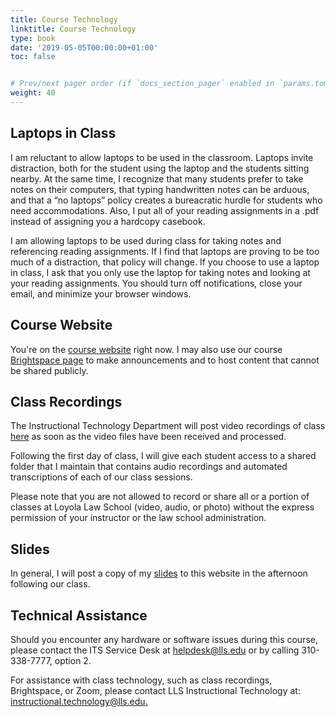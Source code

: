 ```yaml
---
title: Course Technology
linktitle: Course Technology
type: book
date: '2019-05-05T00:00:00+01:00'
toc: false


# Prev/next pager order (if `docs_section_pager` enabled in `params.toml`)
weight: 40
---
```

## Laptops in Class
I am reluctant to allow laptops to be used in the classroom. Laptops invite distraction, both for the student using the laptop and the students sitting nearby. At the same time, I recognize that many students prefer to take notes on their computers, that typing handwritten notes can be arduous, and that a “no laptops” policy creates a bureacratic hurdle for students who need accommodations. Also, I put all of your reading assignments in a .pdf instead of assigning you a hardcopy casebook.

I am allowing laptops to be used during class for taking notes and referencing reading assignments. If I find that laptops are proving to be too much of a distraction, that policy will change. If you choose to use a laptop in class, I ask that you only use the laptop for taking notes and looking at your reading assignments. You should turn off notifications, close your email, and minimize your browser windows.

## Course Website
You're on the [course website](http://www.colin-doyle.net/torts/) right now. I may also use our course [Brightspace page](https://brightspace.lmu.edu/d2l/home/217728) to make announcements and to host content that cannot be shared publicly.

## Class Recordings
The Instructional Technology Department will post video recordings of class [here](https://echo360.org/section/5552db9a-6979-43ae-a254-7c03a501c03e/home) as soon as the video files have been received and processed.

Following the first day of class, I will give each student access to a shared folder that I maintain that contains audio recordings and automated transcriptions of each of our class sessions.

Please note that you are not allowed to record or share all or a portion of classes at Loyola Law School (video, audio, or photo) without the express permission of your instructor or the law school administration.

## Slides
In general, I will post a copy of my [slides](/torts2023/course-content/slides) to this website in the afternoon following our class.

## Technical Assistance
Should you encounter any hardware or software issues during this course, please contact the ITS Service Desk at [helpdesk@lls.edu](mailto:helpdesk@lls.edu?subject=IT%20Help%20Re%3A%20Torts%20w%2F%20Prof.%20Doyle) or by calling 310-338-7777, option 2.

For assistance with class technology, such as class recordings, Brightspace, or Zoom, please contact LLS Instructional Technology at: <br> [instructional.technology@lls.edu.](mailto:instructional.technology@lls.edu.?subject=IT%20Help%20Re%3A%20Torts%20w%2F%20Prof.%20Doyle)
